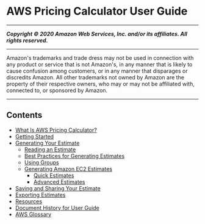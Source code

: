 # AWS Pricing Calculator User Guide

-----
*****Copyright &copy; 2020 Amazon Web Services, Inc. and/or its affiliates. All rights reserved.*****

-----
Amazon's trademarks and trade dress may not be used in 
     connection with any product or service that is not Amazon's, 
     in any manner that is likely to cause confusion among customers, 
     or in any manner that disparages or discredits Amazon. All other 
     trademarks not owned by Amazon are the property of their respective
     owners, who may or may not be affiliated with, connected to, or 
     sponsored by Amazon.

-----
## Contents
+ [What Is AWS Pricing Calculator?](what-is-pricing-calculator.md)
+ [Getting Started](getting-started.md)
+ [Generating Your Estimate](generate-your-estimate.md)
   + [Reading an Estimate](reading-estimate.md)
   + [Best Practices for Generating Estimates](estimate-best-practices.md)
   + [Using Groups](estimate-groups.md)
   + [Generating Amazon EC2 Estimates](ec2-estimates.md)
      + [Quick Estimates](quick-estimate.md)
      + [Advanced Estimates](advanced-estimate.md)
+ [Saving and Sharing Your Estimate](save-share-estimate.md)
+ [Exporting Estimates](export-estimate.md)
+ [Resources](resources.md)
+ [Document History for User Guide](doc-history.md)
+ [AWS Glossary](glossary.md)
